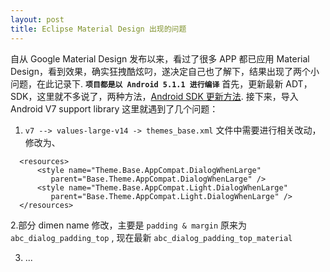 ```yaml
---
layout: post
title: Eclipse Material Design 出现的问题
---
```


自从 Google Material Design 发布以来，看过了很多 APP 都已应用 Material Design，看到效果，确实狂拽酷炫叼，遂决定自己也了解下，结果出现了两个小问题，在此记录下.
**`项目都是以 Android 5.1.1 进行编译`**
首先，更新最新 ADT，SDK，这里就不多说了，两种方法，[Android SDK 更新方法][1].
接下来，导入 Android V7 support library
这里就遇到了几个问题：
 1. `v7 --> values-large-v14 -> themes_base.xml`  文件中需要进行相关改动，修改为、
  ```
    <resources>
        <style name="Theme.Base.AppCompat.DialogWhenLarge"
           parent="Base.Theme.AppCompat.DialogWhenLarge" />
        <style name="Theme.Base.AppCompat.Light.DialogWhenLarge"
           parent="Base.Theme.AppCompat.Light.DialogWhenLarge" />
    </resources>
  ```

2.部分 dimen name 修改，主要是 `padding & margin` 
原来为 `abc_dialog_padding_top` , 现在最新 `abc_dialog_padding_top_material` 

3. ...


[1]:http://liuz.me/

